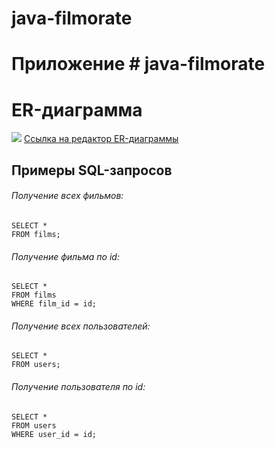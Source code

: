 # java-filmorate
# Приложение # java-filmorate


# ER-диаграмма
![](FilmoRate_ER_Diagram.png)
[Ссылка на редактор ER-диаграммы](https://dbdiagram.io/d/64086781296d97641d865984)

## Примеры SQL-запросов

###### Получение всех фильмов:
```
SELECT *
FROM films;
```
###### Получение фильма по id:
```
SELECT *
FROM films
WHERE film_id = id;
```
###### Получение всех пользователей:
```
SELECT *
FROM users;
```
###### Получение пользователя по id:
```
SELECT *
FROM users
WHERE user_id = id;
```

